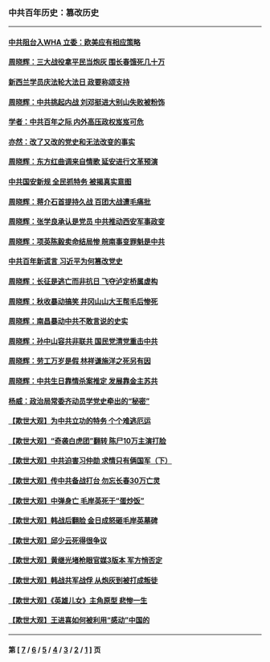 ### 中共百年历史：篡改历史
---
#### [中共阻台入WHA 立委：欧美应有相应策略](../../pages/nf1176115/n12939343.md?05130430) 
#### [周晓辉：三大战役拿平民当炮灰 围长春饿死几十万](../../pages/nf1176115/n12934921.md?05130430) 
#### [新西兰学员庆法轮大法日 政要称颂支持](../../pages/nf1176115/n12932715.md?05130430) 
#### [周晓辉：中共挑起内战 刘邓挺进大别山失败被粉饰](../../pages/nf1176115/n12929004.md?05130430) 
#### [学者：中共百年之际 内外高压政权岌岌可危](../../pages/nf1176115/n12925426.md?05130430) 
#### [亦然：改了又改的党史和无法改变的事实](../../pages/nf1176115/n12919443.md?05130430) 
#### [周晓辉：东方红曲调来自情歌 延安进行文革预演](../../pages/nf1176115/n12914429.md?05130430) 
#### [中共国安新规 全民抓特务 被揭真实意图](../../pages/nf1176115/n12911615.md?05130430) 
#### [周晓辉：蒋介石首提持久战 百团大战遭毛痛批](../../pages/nf1176115/n12909231.md?05130430) 
#### [周晓辉：张学良承认是党员 中共推动西安军事政变](../../pages/nf1176115/n12903066.md?05130430) 
#### [周晓辉：项英陈毅卖命结局惨 皖南事变罪魁是中共](../../pages/nf1176115/n12898534.md?05130430) 
#### [中共百年新谎言 习近平为何篡改党史](../../pages/nf1176115/n12895950.md?05130430) 
#### [周晓辉：长征是逃亡而非抗日 飞夺泸定桥属虚构](../../pages/nf1176115/n12893665.md?05130430) 
#### [周晓辉：秋收暴动搞笑 井冈山山大王帮毛后惨死](../../pages/nf1176115/n12875008.md?05130430) 
#### [周晓辉：南昌暴动中共不敢言说的史实](../../pages/nf1176115/n12872653.md?05130430) 
#### [周晓辉：孙中山容共非联共 国民党清党重击中共](../../pages/nf1176115/n12867724.md?05130430) 
#### [周晓辉：劳工万岁是假 林祥谦施洋之死另有因](../../pages/nf1176115/n12864511.md?05130430) 
#### [周晓辉：中共生日靠情杀案推定 发展靠金主苏共](../../pages/nf1176115/n12859637.md?05130430) 
#### [杨威：政治局常委齐动员学党史牵出的“秘密”](../../pages/nf1176115/n12764642.md?05130430) 
#### [【欺世大观】为中共立功的特务 个个难逃厄运](../../pages/nf1176115/n12552518.md?05130430) 
#### [【欺世大观】“奇袭白虎团”翻转 陈尸10万主演打脸](../../pages/nf1176115/n12545304.md?05130430) 
#### [【欺世大观】中共迫害习仲勋 求情只有俩国军（下）](../../pages/nf1176115/n12521463.md?05130430) 
#### [【欺世大观】传中共备战打台 勿忘长春30万亡灵](../../pages/nf1176115/n12532173.md?05130430) 
#### [【欺世大观】中弹身亡 毛岸英死于“蛋炒饭”](../../pages/nf1176115/n12512160.md?05130430) 
#### [【欺世大观】韩战后翻脸 金日成怒砸毛岸英墓碑](../../pages/nf1176115/n12498735.md?05130430) 
#### [【欺世大观】邱少云死得很争议](../../pages/nf1176115/n12484915.md?05130430) 
#### [【欺世大观】黄继光堵枪眼官媒3版本 军方悄否定](../../pages/nf1176115/n12477281.md?05130430) 
#### [【欺世大观】韩战共军战俘 从炮灰到被打成叛徒](../../pages/nf1176115/n12465044.md?05130430) 
#### [【欺世大观】《英雄儿女》主角原型 悲惨一生](../../pages/nf1176115/n12449531.md?05130430) 
#### [【欺世大观】王进喜如何被利用“感动”中国的](../../pages/nf1176115/n12438418.md?05130430) 

---
#### 第 [ [7](./7.md?05130430) / [6](./6.md?05130430) / [5](./5.md?05130430) / [4](./4.md?05130430) / [3](./3.md?05130430) / [2](./2.md?05130430) / [1](./1.md?05130430) ] 页
